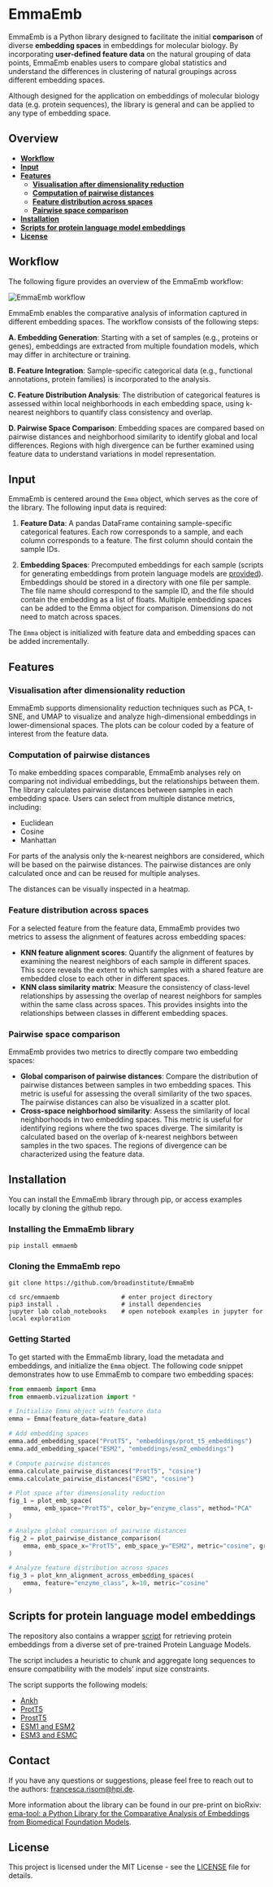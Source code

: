 # EmmaEmb

EmmaEmb is a Python library designed to facilitate the initial **comparison** of diverse **embedding spaces** in embeddings for  molecular biology. By incorporating **user-defined feature data** on the natural grouping of data points, EmmaEmb enables users to compare global statistics and understand the differences in clustering of natural groupings across different embedding spaces.

Although designed for the application on embeddings of molecular biology data (e.g. protein sequences), the library is general and can be applied to any type of embedding space.



## Overview

- **[Workflow](#workflow)**
- **[Input](#input)**
- **[Features](#features)**
    - **[Visualisation after dimensionality reduction](#visualisation-after-dimensionality-reduction)**
    - **[Computation of pairwise distances](#computation-of-pairwise-distances)**
    - **[Feature distribution across spaces](#feature-distribution-across-spaces)**
    - **[Pairwise space comparison](#pairwise-space-comparison)**
- **[Installation](#installation)**
- **[Scripts for protein language model embeddings](#scripts-for-protein-language-model-embeddings)**
- **[License](#license)**


## Workflow

The following figure provides an overview of the EmmaEmb workflow:

![EmmaEmb workflow](images/emma_overview.jpg)


EmmaEmb enables the comparative analysis of information captured in different embedding spaces. The workflow consists of the following steps:

**A. Embedding Generation**: Starting with a set of samples (e.g., proteins or genes), embeddings are extracted from multiple foundation models, which may differ in architecture or training.

**B. Feature Integration**: Sample-specific categorical data (e.g., functional annotations, protein families) is incorporated to the analysis.

**C. Feature Distribution Analysis**: The distribution of categorical features is assessed within local neighborhoods in each embedding space, using k-nearest neighbors to quantify class consistency and overlap.

**D. Pairwise Space Comparison**: Embedding spaces are compared based on pairwise distances and neighborhood similarity to identify global and local differences. Regions with high divergence can be further examined using feature data to understand variations in model representation.

## Input

EmmaEmb is centered around the `Emma` object, which serves as the core of the library. The following input data is required:

1. **Feature Data**: A pandas DataFrame containing sample-specific categorical features. Each row corresponds to a sample, and each column corresponds to a feature. The first column should contain the sample IDs.

2. **Embedding Spaces**: Precomputed embeddings for each sample (scripts for generating embeddings from protein language models are [provided](#scripts-for-protein-language-model-embeddings)). Embeddings should be stored in a directory with one file per sample. The file name should correspond to the sample ID, and the file should contain the embedding as a list of floats. Multiple embedding spaces can be added to the Emma object for comparison. Dimensions do not need to match across spaces.

The `Emma` object is initialized with feature data and embedding spaces can be added incrementally. 



## Features

### Visualisation after dimensionality reduction

EmmaEmb supports dimensionality reduction techniques such as PCA, t-SNE, and UMAP to visualize and analyze high-dimensional embeddings in lower-dimensional spaces. The plots can be colour coded by a feature of interest from the feature data.

### Computation of pairwise distances

To make embedding spaces comparable, EmmaEmb analyses rely on comparing not individual embeddings, but the relationships between them. The library calculates pairwise distances between samples in each embedding space. Users can select from multiple distance metrics, including:

- Euclidean
- Cosine
- Manhattan

For parts of the analysis only the k-nearest neighbors are considered, which will be based on the pairwise distances. The pairwise distances are only calculated once and can be reused for multiple analyses.

The distances can be visually inspected in a heatmap.


### Feature distribution across spaces

For a selected feature from the feature data, EmmaEmb provides two metrics to assess the alignment of features across embedding spaces:

- **KNN feature alignment scores**: Quantify the alignment of features by examining the nearest neighbors of each sample in different spaces. This score reveals the extent to which samples with a shared feature are embedded close to each other in different spaces.
- **KNN class similarity matrix**: Measure the consistency of class-level relationships by assessing the overlap of nearest neighbors for samples within the same class across spaces. This provides insights into the relationships between classes in different embedding spaces.

### Pairwise space comparison

EmmaEmb provides two metrics to directly compare two embedding spaces:

- **Global comparison of pairwise distances**: Compare the distribution of pairwise distances between samples in two embedding spaces. This metric is useful for assessing the overall similarity of the two spaces. The pairwise distances can also be visualized in a scatter plot.
- **Cross-space neighborhood similarity**: Assess the similarity of local neighborhoods in two embedding spaces. This metric is useful for identifying regions where the two spaces diverge. The similarity is calculated based on the overlap of k-nearest neighbors between samples in the two spaces. The regions of divergence can be characterized using the feature data.


## Installation

You can install the EmmaEmb library through pip, or access examples locally by cloning the github repo.

### Installing the EmmaEmb library
```
pip install emmaemb
```

### Cloning the EmmaEmb repo
```
git clone https://github.com/broadinstitute/EmmaEmb

cd src/emmaemb                 # enter project directory
pip3 install .                 # install dependencies
jupyter lab colab_notebooks    # open notebook examples in jupyter for local exploration
```

### Getting Started

To get started with the EmmaEmb library, load the metadata and embeddings, and initialize the `Emma` object. The following code snippet demonstrates how to use EmmaEmb to compare two embedding spaces:

```python
from emmaemb import Emma
from emmaemb.vizualization import *

# Initialize Emma object with feature data
emma = Emma(feature_data=feature_data)

# Add embedding spaces
emma.add_embedding_space("ProtT5", "embeddings/prot_t5_embeddings")
emma.add_embedding_space("ESM2", "embeddings/esm2_embeddings")

# Compute pairwise distances
emma.calculate_pairwise_distances("ProtT5", "cosine")
emma.calculate_pairwise_distances("ESM2", "cosine")

# Plot space after dimensionality reduction
fig_1 = plot_emb_space(
    emma, emb_space="ProtT5", color_by="enzyme_class", method="PCA"
)

# Analyze global comparison of pairwise distances
fig_2 = plot_pairwise_distance_comparison(
    emma, emb_space_x="ProtT5", emb_space_y="ESM2", metric="cosine", group_by="species"
)

# Analyze feature distribution across spaces
fig_3 = plot_knn_alignment_across_embedding_spaces(
    emma, feature="enzyme_class", k=10, metric="cosine"
)
```


## Scripts for protein language model embeddings

The repository also contains a wrapper [script](plm_embeddings/get_embeddings.py) for retrieving protein embeddings from a diverse set of pre-trained Protein Language Models. 

The script includes a heuristic to chunk and aggregate long sequences to ensure compatibility with the models' input size constraints.

The script supports the following models:

- [Ankh](https://github.com/agemagician/Ankh)
- [ProtT5](https://github.com/agemagician/ProtTrans)
-  [ProstT5](https://github.com/mheinzinger/ProstT5)
- [ESM1 and ESM2](https://github.com/facebookresearch/esm)
- [ESM3 and ESMC](https://github.com/evolutionaryscale/esm)



## Contact 

If you have any questions or suggestions, please feel free to reach out to the authors: francesca.risom@hpi.de.

More information about the library can be found in our pre-print on bioRxiv: [ema-tool: a Python Library for the Comparative Analysis of Embeddings from Biomedical Foundation Models](https://www.biorxiv.org/content/10.1101/2024.06.21.600139v1).

## License
This project is licensed under the MIT License - see the [LICENSE](LICENSE) file for details.

